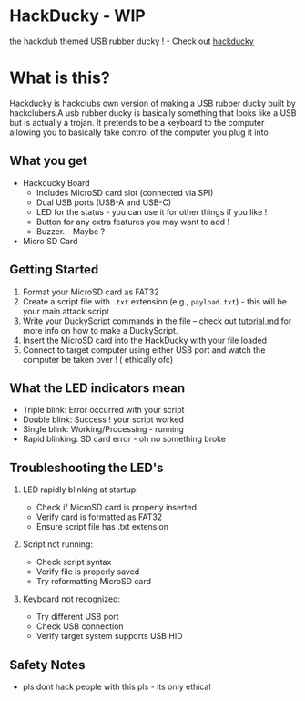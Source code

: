 # HackDucky - WIP

the hackclub themed USB rubber ducky ! - Check out [hackducky](https://hackclub.slack.com/archives/C08B8HZBC85)

# What is this?

Hackducky is hackclubs own version of making a USB rubber ducky built by hackclubers.A usb rubber ducky is basically something that looks like a USB but is actually a trojan. It pretends to be a keyboard to the computer allowing you to basically take control of the computer you plug it into

## What you get

- Hackducky Board
    -  Includes MicroSD card slot (connected via SPI)
    -  Dual USB ports (USB-A and USB-C)
    -  LED for the status - you can use it for other things if you like !
    -  Button for any extra features you may want to add !
    -  Buzzer. - Maybe ?
- Micro SD Card


## Getting Started

1. Format your MicroSD card as FAT32
2. Create a script file with `.txt` extension (e.g., `payload.txt`) - this will be your main attack script
3. Write your DuckyScript commands in the file – check out [tutorial.md](tutorial.md) for more info on how to make a DuckyScript.
4. Insert the MicroSD card into the HackDucky with your file loaded
5. Connect to target computer using either USB port and watch the computer be taken over ! ( ethically ofc)

## What the LED indicators mean

- Triple blink: Error occurred with your script
- Double blink: Success ! your script worked
- Single blink: Working/Processing - running
- Rapid blinking: SD card error  - oh no something broke


## Troubleshooting the LED's

1. LED rapidly blinking at startup:
   - Check if MicroSD card is properly inserted
   - Verify card is formatted as FAT32
   - Ensure script file has .txt extension

2. Script not running:
   - Check script syntax
   - Verify file is properly saved
   - Try reformatting MicroSD card

3. Keyboard not recognized:
   - Try different USB port
   - Check USB connection
   - Verify target system supports USB HID

## Safety Notes

- pls dont hack people with this pls - its only ethical
